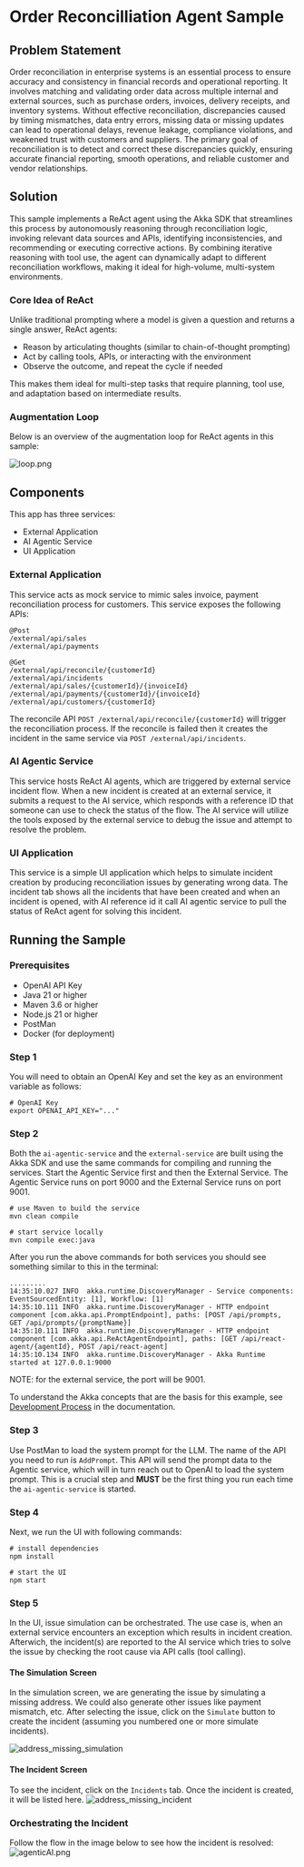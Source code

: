 # Order Reconcilliation Agent Sample

## Problem Statement

Order reconciliation in enterprise systems is an essential process to ensure accuracy and consistency in financial records and operational reporting. It involves matching and validating order data across multiple internal and external sources, such as purchase orders, invoices, delivery receipts, and inventory systems. Without effective reconciliation, discrepancies caused by timing mismatches, data entry errors, missing data or missing updates can lead to operational delays, revenue leakage, compliance violations, and weakened trust with customers and suppliers. The primary goal of reconciliation is to detect and correct these discrepancies quickly, ensuring accurate financial reporting, smooth operations, and reliable customer and vendor relationships.

## Solution

This sample implements a ReAct agent using the Akka SDK that streamlines this process by autonomously reasoning through reconciliation logic, invoking relevant data sources and APIs, identifying inconsistencies, and recommending or executing corrective actions. By combining iterative reasoning with tool use, the agent can dynamically adapt to different reconciliation workflows, making it ideal for high-volume, multi-system environments.

### Core Idea of ReAct

Unlike traditional prompting where a model is given a question and returns a single answer, ReAct agents:

- Reason by articulating thoughts (similar to chain-of-thought prompting)
- Act by calling tools, APIs, or interacting with the environment
- Observe the outcome, and repeat the cycle if needed

This makes them ideal for multi-step tasks that require planning, tool use, and adaptation based on intermediate results.

### Augmentation Loop

Below is an overview of the augmentation loop for ReAct agents in this sample:

![loop.png](loop.png)

## Components

This app has three services:

- External Application
- AI Agentic Service
- UI Application

### External Application

This service acts as mock service to mimic sales invoice, payment reconciliation process for customers. This service exposes the following APIs:

```log
@Post
/external/api/sales
/external/api/payments

@Get
/external/api/reconcile/{customerId}
/external/api/incidents
/external/api/sales/{customerId}/{invoiceId}
/external/api/payments/{customerId}/{invoiceId}
/external/api/customers/{customerId}
```

The reconcile API `POST /external/api/reconcile/{customerId}` will trigger the reconciliation process. If the reconcile is failed then it creates the incident in the same service via `POST /external/api/incidents`.

### AI Agentic Service

This service hosts ReAct AI agents, which are triggered by external service incident flow. When a new incident is created at an external service, it submits a request to the AI service, which responds with a reference ID that someone can use to check the status of the flow. The AI service will utilize the tools exposed by the external service to debug the issue and attempt to resolve the problem.

### UI Application

This service is a simple UI application which helps to simulate incident creation by producing reconciliation issues by generating wrong data. The incident tab shows all the incidents that have been created and when an incident is opened, with AI reference id it call AI agentic service to pull the status of ReAct agent for solving this incident.

## Running the Sample

### Prerequisites

- OpenAI API Key
- Java 21 or higher
- Maven 3.6 or higher
- Node.js 21 or higher
- PostMan
- Docker (for deployment)

### Step 1

You will need to obtain an OpenAI Key and set the key as an environment variable as follows:

```shell
# OpenAI Key
export OPENAI_API_KEY="..."
```

### Step 2

Both the `ai-agentic-service` and the `external-service` are built using the Akka SDK and use the same commands for compiling and running the services. Start the Agentic Service first and then the External Service. The Agentic Service runs on port 9000 and the External Service runs on port 9001.

```shell
# use Maven to build the service
mvn clean compile
```

```shell
# start service locally
mvn compile exec:java
```

After you run the above commands for both services you should see something similar to this in the terminal:

```shell
.........
14:35:10.027 INFO  akka.runtime.DiscoveryManager - Service components: EventSourcedEntity: [1], Workflow: [1]
14:35:10.111 INFO  akka.runtime.DiscoveryManager - HTTP endpoint component [com.akka.api.PromptEndpoint], paths: [POST /api/prompts, GET /api/prompts/{promptName}]
14:35:10.111 INFO  akka.runtime.DiscoveryManager - HTTP endpoint component [com.akka.api.ReActAgentEndpoint], paths: [GET /api/react-agent/{agentId}, POST /api/react-agent]
14:35:10.134 INFO  akka.runtime.DiscoveryManager - Akka Runtime started at 127.0.0.1:9000
```
NOTE: for the external service, the port will be 9001.

To understand the Akka concepts that are the basis for this example, see [Development Process](https://doc.akka.io/concepts/development-process.html) in the documentation.

### Step 3

Use PostMan to load the system prompt for the LLM. The name of the API you need to run is `AddPrompt`. This API will send the prompt data to the Agentic service, which will in turn reach out to OpenAI to load the system prompt. This is a crucial step and **MUST** be the first thing you run each time the `ai-agentic-service` is started.

### Step 4

Next, we run the UI with following commands:

```shell
# install dependencies
npm install
```

```shell
# start the UI
npm start
```

### Step 5

In the UI, issue simulation can be orchestrated. The use case is, when an external service encounters an exception which results in incident creation. Afterwich, the incident(s) are reported to the AI service which tries to solve the issue by checking the root cause via API calls (tool calling).

#### The Simulation Screen 

In the simulation screen, we are generating the issue by simulating a missing address. We could also generate other issues like payment mismatch, etc. After selecting the issue, click on the `Simulate` button to create the incident (assuming you numbered one or more simulate incidents).

![address_missing_simulation](address_missing_simulation.png)

#### The Incident Screen

To see the incident, click on the `Incidents` tab. Once the incident is created, it will be listed here.
![address_missing_incident](address_missing_incident.png)

### Orchestrating the Incident

Follow the flow in the image below to see how the incident is resolved:
![agenticAI.png](agenticAI.png)

